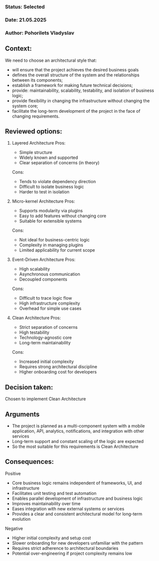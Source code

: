 ### **Status:** Selected
### **Date:** 21.05.2025
### **Author:** Pohorilets Vladyslav


## **Context**:
We need to choose an architectural style that:
- will ensure that the project achieves the desired business goals
- defines the overall structure of the system and the relationships between its components;
- establish a framework for making future technical decisions;
- provide: maintainability, scalability, testability, and isolation of business logic;
- provide flexibility in changing the infrastructure without changing the system core;
- facilitate the long-term development of the project in the face of changing requirements.

## Reviewed options:
1. Layered Architecture
    Pros:
    - Simple structure  
    - Widely known and supported  
    - Clear separation of concerns (in theory)
    
    Cons:
    - Tends to violate dependency direction  
    - Difficult to isolate business logic  
    - Harder to test in isolation

2. Micro-kernel Architecture
    Pros:
    - Supports modularity via plugins  
    - Easy to add features without changing core  
    - Suitable for extensible systems
    
    Cons:  
    - Not ideal for business-centric logic  
    - Complexity in managing plugins  
    - Limited applicability for current scope

3. Event-Driven Architecture
    Pros:
    - High scalability  
    - Asynchronous communication  
    - Decoupled components
    
    Cons:
    - Difficult to trace logic flow  
    - High infrastructure complexity  
    - Overhead for simple use cases

4. Clean Architecture
    Pros:
    - Strict separation of concerns  
    - High testability  
    - Technology-agnostic core  
    - Long-term maintainability
    
    Cons:
    - Increased initial complexity  
    - Requires strong architectural discipline  
    - Higher onboarding cost for developers



## Decision taken:
Chosen to implement Clean Architecture

## Arguments
- The project is planned as a multi-component system with a mobile application, API, analytics, notifications, and integration with other services
- Long-term support and constant scaling of the logic are expected
- So the most suitable for this requirements is Clean Architecture

## Сonsequences:
Positive  
- Core business logic remains independent of frameworks, UI, and infrastructure  
- Facilitates unit testing and test automation  
- Enables parallel development of infrastructure and business logic  
- Improves maintainability over time  
- Eases integration with new external systems or services  
- Provides a clear and consistent architectural model for long-term evolution

Negative  
- Higher initial complexity and setup cost  
- Slower onboarding for new developers unfamiliar with the pattern  
- Requires strict adherence to architectural boundaries  
- Potential over-engineering if project complexity remains low
